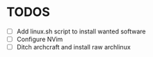 # TODOS
- [ ] Add linux.sh script to install wanted software
- [ ] Configure NVim
- [ ] Ditch archcraft and install raw archlinux
